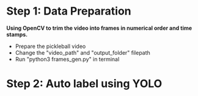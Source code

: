 # Step 1: Data Preparation
**Using OpenCV to trim the video into frames in numerical order and time stamps.**
- Prepare the pickleball video
- Change the "video_path" and "output_folder" filepath
- Run "python3 frames_gen.py" in terminal    

# Step 2: Auto label using YOLO
